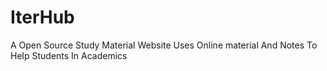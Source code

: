 # IterHub
A Open Source Study Material Website Uses Online material And Notes To Help Students In Academics
